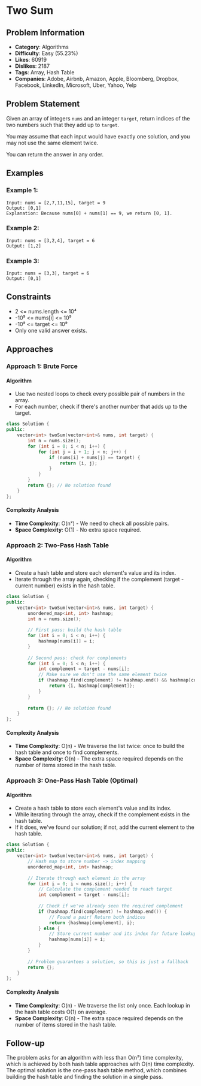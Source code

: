 # Two Sum

## Problem Information
- **Category**: Algorithms
- **Difficulty**: Easy (55.23%)
- **Likes**: 60919
- **Dislikes**: 2187
- **Tags**: Array, Hash Table
- **Companies**: Adobe, Airbnb, Amazon, Apple, Bloomberg, Dropbox, Facebook, LinkedIn, Microsoft, Uber, Yahoo, Yelp

## Problem Statement

Given an array of integers `nums` and an integer `target`, return indices of the two numbers such that they add up to `target`.

You may assume that each input would have exactly one solution, and you may not use the same element twice.

You can return the answer in any order.

## Examples

### Example 1:
```
Input: nums = [2,7,11,15], target = 9
Output: [0,1]
Explanation: Because nums[0] + nums[1] == 9, we return [0, 1].
```

### Example 2:
```
Input: nums = [3,2,4], target = 6
Output: [1,2]
```

### Example 3:
```
Input: nums = [3,3], target = 6
Output: [0,1]
```

## Constraints
- 2 <= nums.length <= 10⁴
- -10⁹ <= nums[i] <= 10⁹
- -10⁹ <= target <= 10⁹
- Only one valid answer exists.

## Approaches

### Approach 1: Brute Force
#### Algorithm
- Use two nested loops to check every possible pair of numbers in the array.
- For each number, check if there's another number that adds up to the target.

```cpp
class Solution {
public:
    vector<int> twoSum(vector<int>& nums, int target) {
        int n = nums.size();
        for (int i = 0; i < n; i++) {
            for (int j = i + 1; j < n; j++) {
                if (nums[i] + nums[j] == target) {
                    return {i, j};
                }
            }
        }
        return {}; // No solution found
    }
};
```

#### Complexity Analysis
- **Time Complexity**: O(n²) - We need to check all possible pairs.
- **Space Complexity**: O(1) - No extra space required.

### Approach 2: Two-Pass Hash Table
#### Algorithm
- Create a hash table and store each element's value and its index.
- Iterate through the array again, checking if the complement (target - current number) exists in the hash table.

```cpp
class Solution {
public:
    vector<int> twoSum(vector<int>& nums, int target) {
        unordered_map<int, int> hashmap;
        int n = nums.size();
        
        // First pass: build the hash table
        for (int i = 0; i < n; i++) {
            hashmap[nums[i]] = i;
        }
        
        // Second pass: check for complements
        for (int i = 0; i < n; i++) {
            int complement = target - nums[i];
            // Make sure we don't use the same element twice
            if (hashmap.find(complement) != hashmap.end() && hashmap[complement] != i) {
                return {i, hashmap[complement]};
            }
        }
        
        return {}; // No solution found
    }
};
```

#### Complexity Analysis
- **Time Complexity**: O(n) - We traverse the list twice: once to build the hash table and once to find complements.
- **Space Complexity**: O(n) - The extra space required depends on the number of items stored in the hash table.

### Approach 3: One-Pass Hash Table (Optimal)
#### Algorithm
- Create a hash table to store each element's value and its index.
- While iterating through the array, check if the complement exists in the hash table.
- If it does, we've found our solution; if not, add the current element to the hash table.

```cpp
class Solution {
public:
    vector<int> twoSum(vector<int>& nums, int target) {
        // Hash map to store number -> index mapping
        unordered_map<int, int> hashmap;
        
        // Iterate through each element in the array
        for (int i = 0; i < nums.size(); i++) {
            // Calculate the complement needed to reach target
            int complement = target - nums[i];
            
            // Check if we've already seen the required complement
            if (hashmap.find(complement) != hashmap.end()) {
                // Found a pair! Return both indices
                return {hashmap[complement], i};
            } else {
                // Store current number and its index for future lookups
                hashmap[nums[i]] = i;
            }
        }
        
        // Problem guarantees a solution, so this is just a fallback
        return {};
    }
};
```

#### Complexity Analysis
- **Time Complexity**: O(n) - We traverse the list only once. Each lookup in the hash table costs O(1) on average.
- **Space Complexity**: O(n) - The extra space required depends on the number of items stored in the hash table.

## Follow-up
The problem asks for an algorithm with less than O(n²) time complexity, which is achieved by both hash table approaches with O(n) time complexity. The optimal solution is the one-pass hash table method, which combines building the hash table and finding the solution in a single pass.

